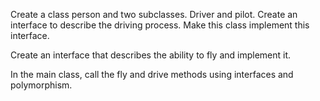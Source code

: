 Create a class person and two subclasses. Driver and pilot. Create an interface to describe the driving process. Make this class implement this interface.

Create an interface that describes the ability to fly and implement it.

In the main class, call the fly and drive methods using interfaces and polymorphism.